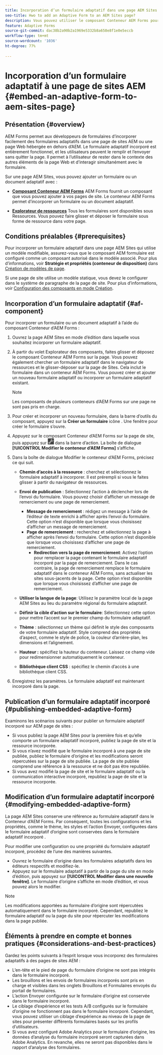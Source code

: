 ```yaml
---
title: Incorporation d’un formulaire adaptatif dans une page AEM Sites
seo-title: Hwo to add an Adaptive Form to an AEM Sites page?
description: Vous pouvez utiliser le composant Conteneur AEM Forms pour ajouter ou incorporer un Forms adaptatif à une page AEM Sites afin de remplir et d’envoyer un formulaire sans quitter les pages AEM Sites.
feature: Adaptive Forms
source-git-commit: dac38b2a90b2a1969e5332b8a658e8f1e0e5eccb
workflow-type: tm+mt
source-wordcount: '1036'
ht-degree: 77%

---
```


# Incorporation d’un formulaire adaptatif à une page de sites AEM {#embed-an-adaptive-form-to-aem-sites-page}

## Présentation {#overview}

AEM Forms permet aux développeurs de formulaires d’incorporer facilement des formulaires adaptatifs dans une page de sites AEM ou une page Web hébergée en dehors d’AEM. Le formulaire adaptatif incorporé est entièrement fonctionnel, et les utilisateurs peuvent le remplir et l’envoyer sans quitter la page. Il permet à l’utilisateur de rester dans le contexte des autres éléments de la page Web et d’interagir simultanément avec le formulaire.

<!-- For information about embedding an Adaptive Form in an external web page, see [Embed Adaptive Form in external web page](/help/forms/using/embed-adaptive-form-external-web-page.md). -->

Sur une page AEM Sites, vous pouvez ajouter un formulaire ou un document adaptatif avec :

* **[Composant Conteneur AEM Forms](/help/forms/using/embed-adaptive-form-aem-sites.md#af-component)**
AEM Forms fournit un composant que vous pouvez ajouter à vos pages de site. Le conteneur AEM Forms permet d’incorporer un formulaire ou un document adaptatif.

* **[Explorateur de ressources](/help/forms/using/embed-adaptive-form-aem-sites.md#asset-browser)**
Tous les formulaires sont disponibles sous Ressources. Vous pouvez faire glisser et déposer le formulaire sous forme de ressource dans votre page.

## Conditions préalables {#prerequisites}

Pour incorporer un formulaire adaptatif dans une page AEM Sites qui utilise un modèle modifiable, assurez-vous que le composant AEM formulaire est configuré comme un composant autorisé dans le modèle associé. Pour plus d’informations, voir **Stratégie et propriétés (conteneur de disposition)** dans [Création de modèles de page](/help/sites-authoring/templates.md).

Si une page de site utilise un modèle statique, vous devez le configurer dans le système de paragraphe de la page de site. Pour plus d’informations, voir [Configuration des composants en mode Création](/help/sites-authoring/default-components-designmode.md).

## Incorporation d’un formulaire adaptatif  {#af-component}

Pour incorporer un formulaire ou un document adaptatif à l’aide du composant Conteneur d’AEM Forms :

1. Ouvrez la page AEM Sites en mode d’édition dans laquelle vous souhaitez incorporer un formulaire adaptatif.
1. À partir du volet Explorateur des composants, faites glisser et déposez le composant Conteneur AEM Forms sur la page. Vous pouvez également chercher un formulaire adaptatif dans le navigateur de ressources et le glisser-déposer sur la page de Sites. Cela inclut le formulaire dans un conteneur AEM Forms. Vous pouvez créer et ajouter un nouveau formulaire adaptatif ou incorporer un formulaire adaptatif existant.

   >[!NOTE]
   >
   >Les composants de plusieurs conteneurs d’AEM Forms sur une page ne sont pas pris en charge.

1. Pour créer et incorporer un nouveau formulaire, dans la barre d’outils du composant, appuyez sur la **Créer un formulaire** icône . Une fenêtre pour créer le formulaire s’ouvre.

1. Appuyez sur le composant Conteneur d’AEM Forms sur la page de site, puis appuyez sur ![settings_icon](assets/settings_icon.png) dans la barre d’action. La boîte de dialogue **[!UICONTROL Modifier le conteneur d’AEM Forms]** s’affiche.
1. Dans la boîte de dialogue Modifier le conteneur d’AEM Forms, précisez ce qui suit.

   <!-- * **Asset Type:** Select the type of asset to embed. The options are Adaptive Form -->
   * **Chemin d’accès à la ressource** : cherchez et sélectionnez le formulaire adaptatif à incorporer. Il est prérempli si vous le faites glisser à partir du navigateur de ressources.
   * **Envoi de publication** : Sélectionnez l’action à déclencher lors de l’envoi du formulaire. Vous pouvez choisir d’afficher un message de remerciement ou une page de remerciement.

      * **Message de remerciement** : rédigez un message à l’aide de l’éditeur de texte enrichi à afficher après l’envoi du formulaire. Cette option n’est disponible que lorsque vous choisissez d’afficher un message de remerciement.
      * **Page de remerciement** : recherchez et sélectionnez la page à afficher après l’envoi du formulaire. Cette option n’est disponible que lorsque vous choisissez d’afficher une page de remerciement.
         * **Redirection vers la page de remerciement**: Activez l’option pour remplacer la page contenant le formulaire adaptatif incorporé par la page de remerciement. Dans le cas contraire, la page de remerciement remplace le formulaire adaptatif dans le conteneur AEM Forms, sans actualiser les sites sous-jacents de la page. Cette option n’est disponible que lorsque vous choisissez d’afficher une page de remerciement.
   * **Utiliser la langue de la page**: Utilisez le paramètre local de la page AEM Sites au lieu du paramètre régional du formulaire adaptatif.
   * **Définir la cible d’action sur le formulaire**: Sélectionnez cette option pour mettre l’accent sur le premier champ du formulaire adaptatif.

   * **Thème** : sélectionnez un thème qui définit le style des composants de votre formulaire adaptatif. Style comprend des propriétés d’aspect, comme le style de police, la couleur d’arrière-plan, les dimensions et l’alignement.
   * **Hauteur :** spécifiez la hauteur du conteneur. Laissez ce champ vide pour redimensionner automatiquement le conteneur.
   * **Bibliothèque client CSS** : spécifiez le chemin d’accès à une bibliothèque client CSS.

1. Enregistrez les paramètres. Le formulaire adaptatif est maintenant incorporé dans la page.

## Publication d’un formulaire adaptatif incorporé {#publishing-embedded-adaptive-form}

Examinons les scénarios suivants pour publier un formulaire adaptatif incorporé sur AEM page de sites :

* Si vous publiez la page AEM Sites pour la première fois et qu’elle comporte un formulaire adaptatif incorporé, publiez la page de site et la ressource incorporée.
* Si vous n’avez modifié que le formulaire incorporé à une page de site publiée, publiez le formulaire d’origine et les modifications seront répercutées sur la page de site publiée. La page de site publiée comprend une référence à la ressource et ne doit pas être republiée.
* Si vous avez modifié la page de site et le formulaire adaptatif ou la communication interactive incorporé, republiez la page de site et la ressource incorporée.

## Modification d’un formulaire adaptatif incorporé  {#modifying-embedded-adaptive-form}

La page AEM Sites conserve une référence au formulaire adaptatif dans le Conteneur d’AEM Forms. Par conséquent, toutes les configurations et les propriétés, comme le thème, les styles et l’action Envoyer, configurées dans le formulaire adaptatif d’origine sont conservées dans le formulaire adaptatif incorporé .

Pour modifier une configuration ou une propriété du formulaire adaptatif incorporé, procédez de l’une des manières suivantes.

* Ouvrez le formulaire d’origine dans les formulaires adaptatifs dans les éditeurs respectifs et modifiez-le.
* Appuyez sur le formulaire adaptatif à partir de la page du site en mode d’édition, puis appuyez sur **[!UICONTROL Modifier dans une nouvelle fenêtre]**. Le formulaire d’origine s’affiche en mode d’édition, et vous pouvez alors le modifier.

>[!NOTE]
>
>Les modifications apportées au formulaire d’origine sont répercutées automatiquement dans le formulaire incorporé. Cependant, republiez le formulaire adaptatif ou la page du site pour répercuter les modifications dans la page publiée.

## Éléments à prendre en compte et bonnes pratiques {#considerations-and-best-practices}

Gardez les points suivants à l’esprit lorsque vous incorporez des formulaires adaptatifs à des pages de sites AEM :

* L’en-tête et le pied de page du formulaire d’origine ne sont pas intégrés dans le formulaire incorporé.
* Les brouillons et les envois de formulaires incorporés sont pris en charge et visibles dans les onglets Brouillons et Formulaires envoyés du portail de formulaires.
* L’action Envoyer configurée sur le formulaire d’origine est conservée dans le formulaire incorporé.
* Le ciblage d’expérience et les tests A/B configurés sur le formulaire d’origine ne fonctionnent pas dans le formulaire incorporé. Cependant, vous pouvez utiliser un ciblage d’expérience au niveau de la page de sites pour présenter différents formulaires basés sur les profils d’utilisateurs.
* Si vous avez configuré Adobe Analytics pour le formulaire d’origine, les données d’analyse du formulaire incorporé seront capturées dans Adobe Analytics. En revanche, elles ne seront pas disponibles dans le rapport d’analyse des formulaires.

